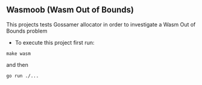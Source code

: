 ## Wasmoob (Wasm Out of Bounds)

This projects tests Gossamer allocator in order to investigate a Wasm Out of Bounds problem

- To execute this project first run:

```
make wasm
```

and then

```
go run ./...
```
